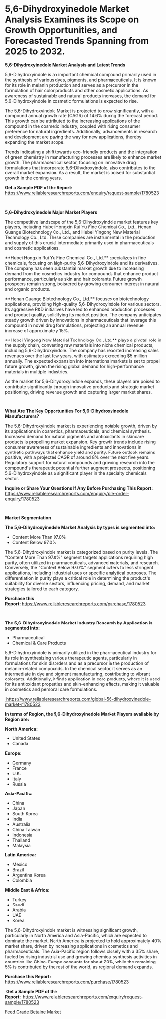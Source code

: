<p><h1>5,6-Dihydroxyinedole Market Analysis Examines its Scope on Growth Opportunities, and Forecasted Trends Spanning from 2025 to 2032.</h1></p><p><strong>5,6-Dihydroxyinedole Market Analysis and Latest Trends</strong></p>
<p><p>5,6-Dihydroxyindole is an important chemical compound primarily used in the synthesis of various dyes, pigments, and pharmaceuticals. It is known for its role in melanin production and serves as a precursor in the formulation of hair color products and other cosmetic applications. As awareness of sustainable and natural products increases, the demand for 5,6-Dihydroxyindole in cosmetic formulations is expected to rise.</p><p>The 5,6-Dihydroxyindole Market is projected to grow significantly, with a compound annual growth rate (CAGR) of 14.6% during the forecast period. This growth can be attributed to the increasing applications of the compound in the cosmetic industry, coupled with rising consumer preference for natural ingredients. Additionally, advancements in research and development are paving the way for new applications, thereby expanding the market scope. </p><p>Trends indicating a shift towards eco-friendly products and the integration of green chemistry in manufacturing processes are likely to enhance market growth. The pharmaceutical sector, focusing on innovative drug formulations that incorporate 5,6-Dihydroxyindole, also contributes to the overall market expansion. As a result, the market is poised for substantial growth in the coming years.</p></p>
<p><strong>Get a Sample PDF of the Report:&nbsp;</strong> <a href="https://www.reliableresearchreports.com/enquiry/request-sample/1780523?utm_campaign=2954&utm_medium=2&utm_source=Github&utm_content=ia&utm_term=25032025&utm_id=56-dihydroxyinedole">https://www.reliableresearchreports.com/enquiry/request-sample/1780523</a></p>
<p>&nbsp;</p>
<p><strong>5,6-Dihydroxyinedole Major Market Players</strong></p>
<p><p>The competitive landscape of the 5,6-Dihydroxyindole market features key players, including Hubei Hongxin Rui Yu Fine Chemical Co., Ltd., Henan Guange Biotechnology Co., Ltd., and Hebei Yingong New Material Technology Co., Ltd. These companies are instrumental in the production and supply of this crucial intermediate primarily used in pharmaceuticals and cosmetic applications.</p><p>**Hubei Hongxin Rui Yu Fine Chemical Co., Ltd.** specializes in fine chemicals, focusing on high-purity 5,6-Dihydroxyindole and its derivatives. The company has seen substantial market growth due to increasing demand from the cosmetics industry for compounds that enhance product performance, particularly as skin and hair colorants. Future growth prospects remain strong, bolstered by growing consumer interest in natural and organic products.</p><p>**Henan Guange Biotechnology Co., Ltd.** focuses on biotechnology applications, providing high-quality 5,6-Dihydroxyindole for various sectors. Its aggressive R&D initiatives have led to enhanced production processes and product quality, solidifying its market position. The company anticipates steady growth driven by innovations in pharmaceuticals that leverage this compound in novel drug formulations, projecting an annual revenue increase of approximately 15%.</p><p>**Hebei Yingong New Material Technology Co., Ltd.** plays a pivotal role in the supply chain, converting raw materials into niche chemical products, including 5,6-Dihydroxyindole. The company has reported increasing sales revenues over the last few years, with estimates exceeding $5 million annually. The expected expansion into international markets is set to propel future growth, given the rising global demand for high-performance materials in multiple industries.</p><p>As the market for 5,6-Dihydroxyindole expands, these players are poised to contribute significantly through innovative products and strategic market positioning, driving revenue growth and capturing larger market shares.</p></p>
<p>&nbsp;</p>
<p><strong>What Are The Key Opportunities For 5,6-Dihydroxyinedole Manufacturers?</strong></p>
<p><p>The 5,6-Dihydroxyindole market is experiencing notable growth, driven by its applications in cosmetics, pharmaceuticals, and chemical synthesis. Increased demand for natural pigments and antioxidants in skincare products is propelling market expansion. Key growth trends include rising consumer awareness of sustainable ingredients and innovations in synthetic pathways that enhance yield and purity. Future outlook remains positive, with a projected CAGR of around 8% over the next five years. Regulatory support for natural compounds and growing research into the compound's therapeutic potential further augment prospects, positioning 5,6-Dihydroxyindole as a significant player in the specialty chemicals sector.</p></p>
<p><strong>Inquire or Share Your Questions If Any Before Purchasing This Report:</strong> <a href="https://www.reliableresearchreports.com/enquiry/pre-order-enquiry/1780523?utm_campaign=2954&utm_medium=2&utm_source=Github&utm_content=ia&utm_term=25032025&utm_id=56-dihydroxyinedole">https://www.reliableresearchreports.com/enquiry/pre-order-enquiry/1780523</a></p>
<p>&nbsp;</p>
<p><strong>Market Segmentation</strong></p>
<p><strong>The 5,6-Dihydroxyinedole Market Analysis by types is segmented into:</strong></p>
<p><ul><li>Content More Than 97.0%</li><li>Content Below 97.0%</li></ul></p>
<p><p>The 5,6-Dihydroxyindole market is categorized based on purity levels. The "Content More Than 97.0%" segment targets applications requiring high purity, often utilized in pharmaceuticals, advanced materials, and research. Conversely, the "Content Below 97.0%" segment caters to less stringent applications, including industrial uses or specific analytical purposes. The differentiation in purity plays a critical role in determining the product's suitability for diverse sectors, influencing pricing, demand, and market strategies tailored to each category.</p></p>
<p><strong>Purchase this Report:&nbsp;</strong><a href="https://www.reliableresearchreports.com/purchase/1780523?utm_campaign=2954&utm_medium=2&utm_source=Github&utm_content=ia&utm_term=25032025&utm_id=56-dihydroxyinedole">https://www.reliableresearchreports.com/purchase/1780523</a></p>
<p>&nbsp;</p>
<p><strong>The 5,6-Dihydroxyinedole Market Industry Research by Application is segmented into:</strong></p>
<p><ul><li>Pharmaceutical</li><li>Chemical & Care Products</li></ul></p>
<p><p>5,6-Dihydroxyindole is primarily utilized in the pharmaceutical industry for its role in synthesizing various therapeutic agents, particularly in formulations for skin disorders and as a precursor in the production of melanin-related compounds. In the chemical sector, it serves as an intermediate in dye and pigment manufacturing, contributing to vibrant colorants. Additionally, it finds application in care products, where it is used for its antioxidant properties and skin-enhancing effects, making it valuable in cosmetics and personal care formulations.</p></p>
<p><a href="https://www.reliableresearchreports.com/global-56-dihydroxyinedole-market-r1780523?utm_campaign=2954&utm_medium=2&utm_source=Github&utm_content=ia&utm_term=25032025&utm_id=56-dihydroxyinedole">&nbsp;https://www.reliableresearchreports.com/global-56-dihydroxyinedole-market-r1780523</a></p>
<p><strong>In terms of Region, the 5,6-Dihydroxyinedole Market Players available by Region are:</strong></p>
<p>
    <p> <strong> North America: </strong>
        <ul>
            <li>United States</li>
            <li>Canada</li>
        </ul>
        </p> 
    <p> <strong> Europe: </strong>
        <ul>
            <li>Germany</li>
            <li>France</li>
            <li>U.K.</li>
            <li>Italy</li>
            <li>Russia</li>
        </ul>
        </p> 
    <p> <strong> Asia-Pacific: </strong>
        <ul>
            <li>China</li>
            <li>Japan</li>
            <li>South Korea</li>
            <li>India</li>
            <li>Australia</li>
            <li>China Taiwan</li>
            <li>Indonesia</li>
            <li>Thailand</li>
            <li>Malaysia</li>
        </ul>
        </p> 
    <p> <strong> Latin America: </strong>
        <ul>
            <li>Mexico</li>
            <li>Brazil</li>
            <li>Argentina Korea</li>
            <li>Colombia</li>
        </ul>
        </p> 
    <p> <strong> Middle East & Africa: </strong>
        <ul>
            <li>Turkey</li>
            <li>Saudi</li>
            <li>Arabia</li>
            <li>UAE</li>
            <li>Korea</li>
        </ul>
    </p>
    </p>
<p><p>The 5,6-Dihydroxyindole market is witnessing significant growth, particularly in North America and Asia-Pacific, which are expected to dominate the market. North America is projected to hold approximately 40% market share, driven by increasing applications in cosmetics and pharmaceuticals. The Asia-Pacific region follows closely with a 35% share, fueled by rising industrial use and growing chemical synthesis activities in countries like China. Europe accounts for about 20%, while the remaining 5% is contributed by the rest of the world, as regional demand expands.</p></p>
<p><strong>Purchase this Report: </strong><a href="https://www.reliableresearchreports.com/purchase/1780523?utm_campaign=2954&utm_medium=2&utm_source=Github&utm_content=ia&utm_term=25032025&utm_id=56-dihydroxyinedole">https://www.reliableresearchreports.com/purchase/1780523</a></p>
<p>&nbsp;<strong>Get a Sample PDF of the Report:&nbsp;&nbsp;</strong><a href="https://www.reliableresearchreports.com/enquiry/request-sample/1780523?utm_campaign=2954&utm_medium=2&utm_source=Github&utm_content=ia&utm_term=25032025&utm_id=56-dihydroxyinedole">https://www.reliableresearchreports.com/enquiry/request-sample/1780523</a></p>
<p><strong></strong></p>
<p><p><a href="https://github.com/ajayanhaizan/Market-Research-Report-List-1/blob/main/feed-grade-betaine-market.md?utm_campaign=2954&utm_medium=2&utm_source=Github&utm_content=ia&utm_term=25032025&utm_id=56-dihydroxyinedole">Feed Grade Betaine Market</a></p></p>